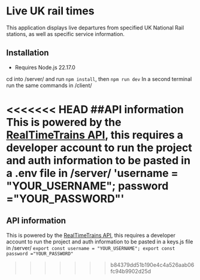 # Live UK rail times 

This application displays live departures from specified UK National Rail stations, as well as specific service information.

## Installation
- Requires Node.js 22.17.0

cd into /server/ and run `npm install`, then `npm run dev`
In a second terminal run the same commands in /client/

<<<<<<< HEAD
##API information
This is powered by the [RealTimeTrains API](https://api.rtt.io/), this requires a developer account to run the project and auth information to be pasted in a .env file in /server/
'username = "YOUR_USERNAME"; password ="YOUR_PASSWORD"'
=======
## API information
This is powered by the [RealTimeTrains API](https://api.rtt.io/), this requires a developer account to run the project and auth information to be pasted in a keys.js file in /server/
`export const username = "YOUR_USERNAME";
export const password ="YOUR_PASSWORD"`
>>>>>>> b84379dd51b190e4c4a526aab06fc94b9902d25d
